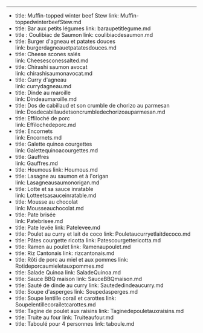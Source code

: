 ---
- title: Muffin-topped winter beef Stew
  link: Muffin-toppedwinterbeefStew.md
- title: Bar aux petits légumes
  link: baraupetitlegume.md
- title : Coulibiac de Saumon
  link: coulibiacdesaumon.md                                      
- title: Burger d'agneau et patates douces                                                                  
  link:  burgerdagneauetpatatesdouces.md                                                                  
- title: Cheese scones salés                                                                                
  link:  Cheesesconessalted.md                                                                                
- title: Chirashi saumon avocat                                                                             
  link:  chirashisaumonavocat.md 
- title: Curry d'agneau                                                                                     
  link:  currydagneau.md                                                                                     
- title: Dinde au maroille                                                                                  
  link:  Dindeaumaroille.md
- title: Dos de cabillaud et son crumble de chorizo au parmesan                                             
  link:  Dosdecabillaudetsoncrumbledechorizoauparmesan.md                                             
- title: Effiloché de porc                                                                                  
  link:  Effilochedeporc.md                                                                                  
- title: Encornets                                                                                          
  link:  Encornets.md                                                                                          
- title: Galette quinoa courgettes                                                                          
  link:  Galettequinoacourgettes.md                                                                          
- title: Gauffres                                                                                           
  link:  Gauffres.md                                                                                           
- title: Houmous
  link:  Houmous.md
- title: Lasagne au saumon et à l'origan                                                                    
  link:  Lasagneausaumonorigan.md                                                                    
- title: Lotte et sa sauce inratable                                                                        
  link:  Lotteetsasauceinratable.md                                                                        
- title: Mousse au chocolat                                                                                 
  link:  Mousseauchocolat.md                                                                                 
- title: Pate brisée                                                                                        
  link:  Patebrisee.md                                                                                        
- title: Pate levée
  link:  Patelevee.md                                                                                         
- title: Poulet au curry et lait de coco
  link:  Pouletaucurryetlaitdecoco.md                                                                    
- title: Pâtes courgette ricotta
  link:  Patescourgettericotta.md                                                                            
- title: Ramen au poulet
  link:  Ramenaupoulet.md
- title: Riz Cantonais
  link:  rizcantonais.md                                                                                      
- title: Rôti de porc au miel et aux pommes
  link:  Rotideporcaumieletauxpommes.md                                                                 
- title: Salade Quinoa
  link:  SaladeQuinoa.md                                                                                      
- title: Sauce BBQ maison
  link:  SauceBBQmaison.md                                                                                   
- title: Sauté de dinde au curry
  link:  Sautededindeaucurry.md                                                                            
- title: Soupe d'asperges
  link:  Soupedasperges.md                                                                                  
- title: Soupe lentille corail et carottes
  link:  Soupelentillecorailetcarottes.md                                                                  
- title: Tagine de poulet aux raisins
  link:  Taginedepouletauxraisins.md                                                                       
- title: Truite au four
  link:  Truiteaufour.md    
- title: Taboulé pour 4 personnes 
  link:  taboule.md                                                                                
